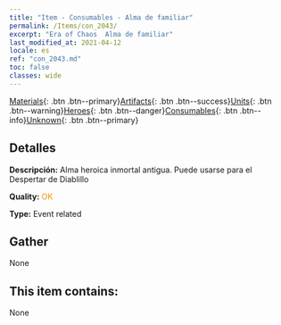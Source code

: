 ```yaml
---
title: "Item - Consumables - Alma de familiar"
permalink: /Items/con_2043/
excerpt: "Era of Chaos  Alma de familiar"
last_modified_at: 2021-04-12
locale: es
ref: "con_2043.md"
toc: false
classes: wide
---
```

 [Materials](/es/Items/){: .btn .btn--primary}[Artifacts](/es/Items/Artifacts/){: .btn .btn--success}[Units](/es/Items/Units/){: .btn .btn--warning}[Heroes](/es/Items/Heroes/){: .btn .btn--danger}[Consumables](/es/Items/Consumables/){: .btn .btn--info}[Unknown](/es/Items/Unknown/){: .btn .btn--primary}

## Detalles
 **Descripción:** Alma heroica inmortal antigua. Puede usarse para el Despertar de Diablillo

 **Quality:** <span style="color: #FF8C00">OK</span>

 **Type:** Event related

## Gather

  None

## This item contains:

  None

